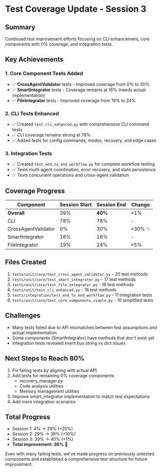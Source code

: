 # Test Coverage Update - Session 3

## Summary
Continued test improvement efforts focusing on CLI enhancement, core components with 0% coverage, and integration tests.

## Key Achievements

### 1. Core Component Tests Added
- ✅ **CrossAgentValidator** tests - Improved coverage from 0% to 30%
- ✅ **SmartIntegrator** tests - Coverage remains at 16% (needs actual implementation)
- ✅ **FileIntegrator** tests - Improved coverage from 19% to 24%

### 2. CLI Tests Enhanced
- ✅ Created `test_cli_enhanced.py` with comprehensive CLI command tests
- ✅ CLI coverage remains strong at 78%
- ✅ Added tests for config commands, modes, recovery, and edge cases

### 3. Integration Tests
- ✅ Created `test_end_to_end_workflow.py` for complete workflow testing
- ✅ Tests multi-agent coordination, error recovery, and state persistence
- ✅ Tests concurrent operations and cross-agent validation

## Coverage Progress

| Component | Session Start | Session End | Change |
|-----------|--------------|-------------|---------|
| **Overall** | 39% | **40%** | +1% |
| CLI | 78% | 78% | - |
| CrossAgentValidator | 0% | 30% | +30% ✨ |
| SmartIntegrator | 16% | 16% | - |
| FileIntegrator | 19% | 24% | +5% |

## Files Created
1. `tests/unit/core/test_cross_agent_validator.py` - 20 test methods
2. `tests/unit/core/test_smart_integrator.py` - 17 test methods  
3. `tests/unit/core/test_file_integrator.py` - 18 test methods
4. `tests/unit/test_cli_enhanced.py` - 16 test methods
5. `tests/integration/test_end_to_end_workflow.py` - 11 integration tests
6. `tests/unit/core/test_core_components_simple.py` - 10 simplified tests

## Challenges
- Many tests failed due to API mismatches between test assumptions and actual implementation
- Some components (SmartIntegrator) have methods that don't exist yet
- Integration tests revealed event bus string vs dict issues

## Next Steps to Reach 80%
1. Fix failing tests by aligning with actual API
2. Add tests for remaining 0% coverage components:
   - recovery_manager.py
   - Code analysis utilities
   - Memory management utilities
3. Improve smart_integrator implementation to match test expectations
4. Add more integration scenarios

## Total Progress
- Session 1: 4% → 29% (+25%)
- Session 2: 29% → 39% (+10%) 
- Session 3: 39% → 40% (+1%)
- **Total improvement: 36%** 🚀

Even with many failing tests, we've made progress on previously untested components and established a comprehensive test structure for future improvement.